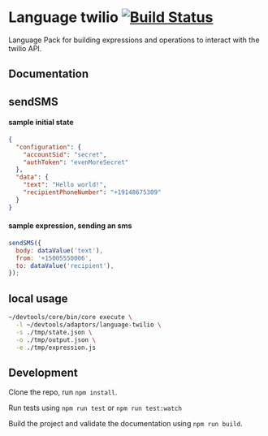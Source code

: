 # Language twilio [![Build Status](https://travis-ci.org/OpenFn/language-twilio.svg?branch=master)](https://travis-ci.org/OpenFn/language-twilio)

Language Pack for building expressions and operations to interact with the
twilio API.

## Documentation

## sendSMS

#### sample initial state

```json
{
  "configuration": {
    "accountSid": "secret",
    "authToken": "evenMoreSecret"
  },
  "data": {
    "text": "Hello world!",
    "recipientPhoneNumber": "+19148675309"
  }
}
```

#### sample expression, sending an sms

```js
sendSMS({
  body: dataValue('text'),
  from: '+15005550006',
  to: dataValue('recipient'),
});
```

## local usage

```sh
~/devtools/core/bin/core execute \
  -l ~/devtools/adaptors/language-twilio \
  -s ./tmp/state.json \
  -o ./tmp/output.json \
  -e ./tmp/expression.js
```

## Development

Clone the repo, run `npm install`.

Run tests using `npm run test` or `npm run test:watch`

Build the project and validate the documentation using `npm run build`.
